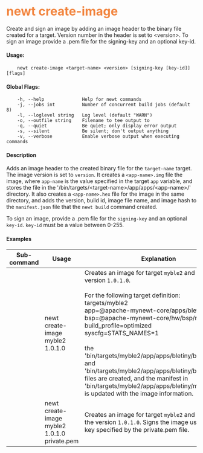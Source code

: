 ## <font color="#F2853F" style="font-size:24pt">newt create-image </font>

Create and sign an image by adding an image header to the binary file created for a target. Version number in the header is set to &lt;version&gt;. To sign an image provide a .pem file for the signing-key and an optional key-id.

#### Usage: 

```no-highlight
    newt create-image <target-name> <version> [signing-key [key-id]][flags]
```

#### Global Flags:
```no-highlight
    -h, --help              Help for newt commands
    -j, --jobs int          Number of concurrent build jobs (default 8)
    -l, --loglevel string   Log level (default "WARN")
    -o, --outfile string    Filename to tee output to
    -q, --quiet             Be quiet; only display error output
    -s, --silent            Be silent; don't output anything
    -v, --verbose           Enable verbose output when executing commands
```
#### Description

Adds an image header to the created binary file for the `target-name` target. The image version is set to `version`. It creates a `<app-name>.img` file the image, where `app-name` is the value specified in the target `app` variable, and stores the file in the '/bin/targets/&lt;target-name&gt;/app/apps/&lt;app-name&gt;/' directory. It also creates a `<app-name>.hex` file for the image in the same directory, and adds the version, build id, image file name, and image hash to the `manifest.json` file that the `newt build` command created. 

To sign an image,  provide a .pem file for the `signing-key` and an optional `key-id`. `key-id` must be a value between 0-255.

#### Examples

 Sub-command  | Usage                  | Explanation 
-------------| -----------------------|-----------------
             | newt create-image myble2 1.0.1.0 | Creates an image for target `myble2` and assigns it version `1.0.1.0`. <br> <br> For the following target definition: <br> targets/myble2 <br> app=@apache-mynewt-core/apps/bletiny <br> bsp=@apache-mynewt-core/hw/bsp/nrf52pdk <br> build_profile=optimized <br> syscfg=STATS_NAMES=1 <br><br> the 'bin/targets/myble2/app/apps/bletiny/bletiny.img' and 'bin/targets/myble2/app/apps/bletiny/bletiny.hex' files are created, and the manifest in 'bin/targets/myble2/app/apps/bletiny/manifest.json' is updated with the image information.
             | newt create-image myble2 1.0.1.0 private.pem | Creates an image for target `myble2` and assigns it the version `1.0.1.0`. Signs the image using  private key specified by the private.pem file. 
